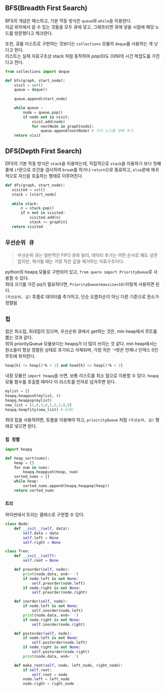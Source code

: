 ## BFS(Breadth First Search)
BFS의 개념은 패스하고, 기본 작동 방식은 `queue`와 `while`을 이용한다.  
지금 위치에서 갈 수 있는 것들을 모두 큐에 넣고, 그래프라면 큐에 넣을 시점에 해당 노드를 방문했다고 체크한다.  

또한, 큐를 리스트로 구현하는 것보다는 `collections` 모듈의 `deque`를 사용하는 게 낫다고 한다.  
리스트는 실제 자료구조상 stack 처럼 동작하여 pop(0)도 O(N)의 시간 복잡도를 가진다고 한다.  

```python
from collections import deque

def bfs(graph, start_node):
    visit = set()
    queue = deque()
    
    queue.append(start_node)

    while queue :
        node = queue.pop()
        if node not in visit:
            visit.add(node)
            for nextNode in graph[node]:
                queue.append(nextNode) # 자식 노드를 큐에 추가
    return visit
```

## DFS(Depth First Search)
DFS의 기본 작동 방식은 `stack`을 이용하는데, 직접적으로 `stack`을 이용하기 보다
첫쨰줄에 `if`문으로 조건을 검사하여 `break`를 하거나 `return`으로 종료하고, 
`else`문에 재귀적으로 자신을 호출하는 형태로 이루어진다.

 ```python
def dfs(graph, start_node):
    visited = set()
    stack = [start_node]
    
    while stack:
        n = stack.pop()
        if n not in visited:
            visited.add(n)
            stack += graph[n]
    return visited
```

## `우선순위 큐`
> 우선순위 큐는 일반적인 FIFO 큐와 달리, 데이터 추가는 어떤 순서로 해도 상관없지만,
> 제거될 떄는 가장 작은 값을 제거하는 자료구조이다.

python의 heapq 모듈로 구현되어 있고, `from quere import PriorityQueue`로 사용할 수 있다.  
최대 크기를 가진 pq가 필요하다면, `PriorityQueue(maxsize=10)`이렇게 사용하면 된다.  
`(우선순위, 값)` 튜플로 데이터를 추가하고, 단순 오름차순이 아닌 다른 기준으로 원소가 정렬됨


## `힙`
힙은 최소힙, 최대힙이 있으며, 우선순위 큐에서 get하는 것은, min heap에서 루트를 뽑는 것과 같다.  
위의 priorityQueue 모듈보다는 heapq가 더 많이 쓰이는 것 같다.
min heap에서는 원소들이 항상 정렬된 상태로 추가되고 삭제되며,
가장 작은 ㄱ밧은 언제나 인덱스 0인 루트에 위치한다.
```python
heap[k] <= heap[2*k + 1] and head[k] <= heap[2*k + 2]
```
내장 모듈인 `import heapq`을 쓰면, 보통 리스트를 최소 힙으로 이용할 수 있다.
`heapq` 모듈 함수를 호출할 때마다 이 리스트를 인자로 넘겨주면 된다.

```python
mylist = []
heapq.heappush(mylist, 4)
heapq.heappop(mylist)
new_list = [1,6,3,8,5,5,3,8,9]
heapq.heapfity(new_list) # O(N)
```
최대 힙을 사용하려면, 튜플을 이용해야 하고, `prioirityQueue` 처럼 `(우선순위, 값)` 형태로 넣으면 된다.

### `힙 정렬`
```python
import heapq

def heap_sort(nums):
    heap = []
    for num in nums:
        heapq.heappush(heap, num)
    sorted_nums = []
    while heap:
        sorted_nums.append(heapq.heappop(heap))
    return sorted_nums
```

### `트리`
파이썬에서 트리는 클래스로 구현할 수 있다.
```python
class Node:
    def __init__(self, data):
        self.data = data
        self.left = None
        self.right = None
```
```python
class Tree:
    def __init__(self):
        self.root = None

    def preorder(self, node):
        print(node.data, end=' ')
        if node.left is not None:
            self.preorder(node.left)
        if node.right is not None:
            self.preorder(node.right)

    def inorder(self, node):
        if node.left is not None:
            self.inorder(node.left)
        print(node.data, end=' ')
        if node.right is not None:
            self.inorder(node.right)

    def postorder(self, node):
        if node.left is not None:
            self.postorder(node.left)
        if node.right is not None:
            self.postorder(node.right)
        print(node.data, end=' ')

    def make_root(self, node, left_node, right_node):
        if self.root:
            self.root = node
        node.left = left_node
        node.right = right_node
```
